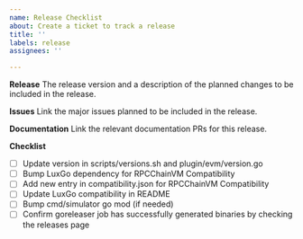 ```yaml
---
name: Release Checklist
about: Create a ticket to track a release
title: ''
labels: release
assignees: ''

---
```


**Release**
The release version and a description of the planned changes to be included in the release.

**Issues**
Link the major issues planned to be included in the release.

**Documentation**
Link the relevant documentation PRs for this release.

**Checklist**
- [ ] Update version in scripts/versions.sh and plugin/evm/version.go
- [ ] Bump LuxGo dependency for RPCChainVM Compatibility
- [ ] Add new entry in compatibility.json for RPCChainVM Compatibility
- [ ] Update LuxGo compatibility in README
- [ ] Bump cmd/simulator go mod (if needed)
- [ ] Confirm goreleaser job has successfully generated binaries by checking the releases page
